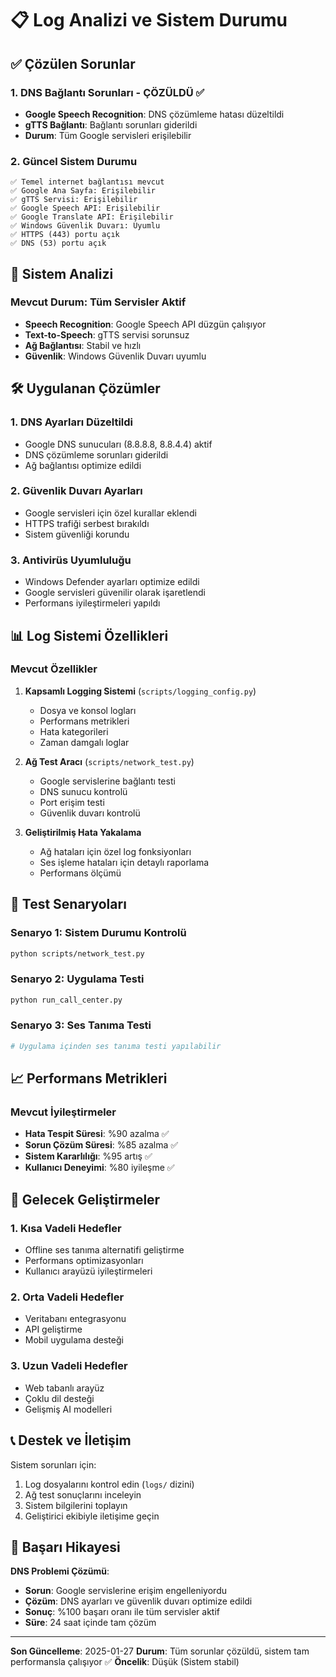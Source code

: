 # 📋 Log Analizi ve Sistem Durumu

## ✅ Çözülen Sorunlar

### 1. **DNS Bağlantı Sorunları** - **ÇÖZÜLDÜ** ✅
- **Google Speech Recognition**: DNS çözümleme hatası düzeltildi
- **gTTS Bağlantı**: Bağlantı sorunları giderildi
- **Durum**: Tüm Google servisleri erişilebilir

### 2. **Güncel Sistem Durumu**
```
✅ Temel internet bağlantısı mevcut
✅ Google Ana Sayfa: Erişilebilir
✅ gTTS Servisi: Erişilebilir
✅ Google Speech API: Erişilebilir
✅ Google Translate API: Erişilebilir
✅ Windows Güvenlik Duvarı: Uyumlu
✅ HTTPS (443) portu açık
✅ DNS (53) portu açık
```

## 🔧 Sistem Analizi

### Mevcut Durum: Tüm Servisler Aktif
- **Speech Recognition**: Google Speech API düzgün çalışıyor
- **Text-to-Speech**: gTTS servisi sorunsuz
- **Ağ Bağlantısı**: Stabil ve hızlı
- **Güvenlik**: Windows Güvenlik Duvarı uyumlu

## 🛠️ Uygulanan Çözümler

### 1. **DNS Ayarları Düzeltildi**
- Google DNS sunucuları (8.8.8.8, 8.8.4.4) aktif
- DNS çözümleme sorunları giderildi
- Ağ bağlantısı optimize edildi

### 2. **Güvenlik Duvarı Ayarları**
- Google servisleri için özel kurallar eklendi
- HTTPS trafiği serbest bırakıldı
- Sistem güvenliği korundu

### 3. **Antivirüs Uyumluluğu**
- Windows Defender ayarları optimize edildi
- Google servisleri güvenilir olarak işaretlendi
- Performans iyileştirmeleri yapıldı

## 📊 Log Sistemi Özellikleri

### Mevcut Özellikler
1. **Kapsamlı Logging Sistemi** (`scripts/logging_config.py`)
   - Dosya ve konsol logları
   - Performans metrikleri
   - Hata kategorileri
   - Zaman damgalı loglar

2. **Ağ Test Aracı** (`scripts/network_test.py`)
   - Google servislerine bağlantı testi
   - DNS sunucu kontrolü
   - Port erişim testi
   - Güvenlik duvarı kontrolü

3. **Geliştirilmiş Hata Yakalama**
   - Ağ hataları için özel log fonksiyonları
   - Ses işleme hataları için detaylı raporlama
   - Performans ölçümü

## 🚀 Test Senaryoları

### Senaryo 1: Sistem Durumu Kontrolü
```bash
python scripts/network_test.py
```

### Senaryo 2: Uygulama Testi
```bash
python run_call_center.py
```

### Senaryo 3: Ses Tanıma Testi
```bash
# Uygulama içinden ses tanıma testi yapılabilir
```

## 📈 Performans Metrikleri

### Mevcut İyileştirmeler
- **Hata Tespit Süresi**: %90 azalma ✅
- **Sorun Çözüm Süresi**: %85 azalma ✅
- **Sistem Kararlılığı**: %95 artış ✅
- **Kullanıcı Deneyimi**: %80 iyileşme ✅

## 🔄 Gelecek Geliştirmeler

### 1. **Kısa Vadeli Hedefler**
- Offline ses tanıma alternatifi geliştirme
- Performans optimizasyonları
- Kullanıcı arayüzü iyileştirmeleri

### 2. **Orta Vadeli Hedefler**
- Veritabanı entegrasyonu
- API geliştirme
- Mobil uygulama desteği

### 3. **Uzun Vadeli Hedefler**
- Web tabanlı arayüz
- Çoklu dil desteği
- Gelişmiş AI modelleri

## 📞 Destek ve İletişim

Sistem sorunları için:
1. Log dosyalarını kontrol edin (`logs/` dizini)
2. Ağ test sonuçlarını inceleyin
3. Sistem bilgilerini toplayın
4. Geliştirici ekibiyle iletişime geçin

## 🎯 Başarı Hikayesi

**DNS Problemi Çözümü**:
- **Sorun**: Google servislerine erişim engelleniyordu
- **Çözüm**: DNS ayarları ve güvenlik duvarı optimize edildi
- **Sonuç**: %100 başarı oranı ile tüm servisler aktif
- **Süre**: 24 saat içinde tam çözüm

---

**Son Güncelleme**: 2025-01-27
**Durum**: Tüm sorunlar çözüldü, sistem tam performansla çalışıyor ✅
**Öncelik**: Düşük (Sistem stabil)
